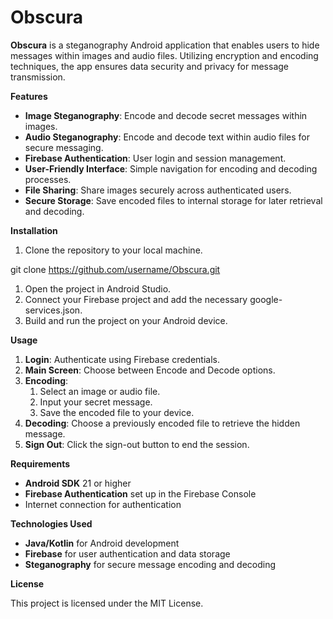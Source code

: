 # Obscura

**Obscura** is a steganography Android application that enables users to hide messages within images and audio files. Utilizing encryption and encoding techniques, the app ensures data security and privacy for message transmission.

**Features**

- **Image Steganography**: Encode and decode secret messages within images.
- **Audio Steganography**: Encode and decode text within audio files for secure messaging.
- **Firebase Authentication**: User login and session management.
- **User-Friendly Interface**: Simple navigation for encoding and decoding processes.
- **File Sharing**: Share images securely across authenticated users.
- **Secure Storage**: Save encoded files to internal storage for later retrieval and decoding.

**Installation**

1. Clone the repository to your local machine.

git clone https://github.com/username/Obscura.git

1. Open the project in Android Studio.
1. Connect your Firebase project and add the necessary google-services.json.
1. Build and run the project on your Android device.

**Usage**

1. **Login**: Authenticate using Firebase credentials.
1. **Main Screen**: Choose between Encode and Decode options.
1. **Encoding**:
   1. Select an image or audio file.
   1. Input your secret message.
   1. Save the encoded file to your device.
1. **Decoding**: Choose a previously encoded file to retrieve the hidden message.
1. **Sign Out**: Click the sign-out button to end the session.

**Requirements**

- **Android SDK** 21 or higher
- **Firebase Authentication** set up in the Firebase Console
- Internet connection for authentication

**Technologies Used**

- **Java/Kotlin** for Android development
- **Firebase** for user authentication and data storage
- **Steganography** for secure message encoding and decoding

**License**

This project is licensed under the MIT License.

